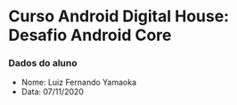 # Curso Android Digital House: Desafio Android Core 

### Dados do aluno

* Nome: Luiz Fernando Yamaoka
* Data: 07/11/2020

